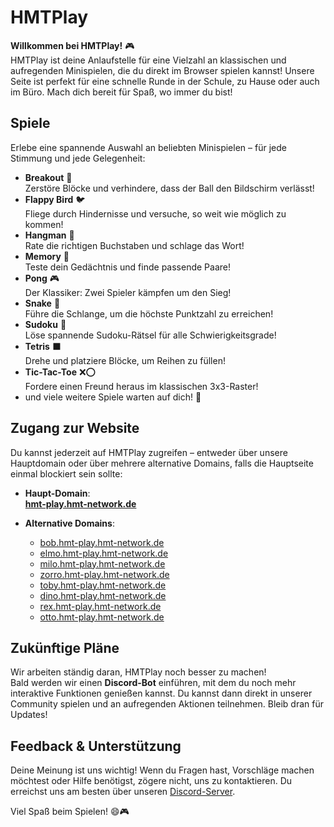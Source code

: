 # HMTPlay

**Willkommen bei HMTPlay!** 🎮  
HMTPlay ist deine Anlaufstelle für eine Vielzahl an klassischen und aufregenden Minispielen, die du direkt im Browser spielen kannst! Unsere Seite ist perfekt für eine schnelle Runde in der Schule, zu Hause oder auch im Büro. Mach dich bereit für Spaß, wo immer du bist!

## Spiele

Erlebe eine spannende Auswahl an beliebten Minispielen – für jede Stimmung und jede Gelegenheit:

- **Breakout** 🏓  
  Zerstöre Blöcke und verhindere, dass der Ball den Bildschirm verlässt!
- **Flappy Bird** 🐦  
  Fliege durch Hindernisse und versuche, so weit wie möglich zu kommen!
- **Hangman** 🤔  
  Rate die richtigen Buchstaben und schlage das Wort!
- **Memory** 🧠  
  Teste dein Gedächtnis und finde passende Paare!
- **Pong** 🎮  
  Der Klassiker: Zwei Spieler kämpfen um den Sieg!
- **Snake** 🐍  
  Führe die Schlange, um die höchste Punktzahl zu erreichen!
- **Sudoku** 🔢  
  Löse spannende Sudoku-Rätsel für alle Schwierigkeitsgrade!
- **Tetris** ⬛  
  Drehe und platziere Blöcke, um Reihen zu füllen!
- **Tic-Tac-Toe** ❌⭕  
  Fordere einen Freund heraus im klassischen 3x3-Raster!
- und viele weitere Spiele warten auf dich! 🎉

## Zugang zur Website

Du kannst jederzeit auf HMTPlay zugreifen – entweder über unsere Hauptdomain oder über mehrere alternative Domains, falls die Hauptseite einmal blockiert sein sollte:

- **Haupt-Domain**:  
  [**hmt-play.hmt-network.de**](https://hmt-play.hmt-network.de)

- **Alternative Domains**:
    - [bob.hmt-play.hmt-network.de](https://bob.hmt-play.hmt-network.de)
    - [elmo.hmt-play.hmt-network.de](https://elmo.hmt-play.hmt-network.de)
    - [milo.hmt-play.hmt-network.de](https://milo.hmt-play.hmt-network.de)
    - [zorro.hmt-play.hmt-network.de](https://zorro.hmt-play.hmt-network.de)
    - [toby.hmt-play.hmt-network.de](https://toby.hmt-play.hmt-network.de)
    - [dino.hmt-play.hmt-network.de](https://dino.hmt-play.hmt-network.de)
    - [rex.hmt-play.hmt-network.de](https://rex.hmt-play.hmt-network.de)
    - [otto.hmt-play.hmt-network.de](https://otto.hmt-play.hmt-network.de)

## Zukünftige Pläne

Wir arbeiten ständig daran, HMTPlay noch besser zu machen!  
Bald werden wir einen **Discord-Bot** einführen, mit dem du noch mehr interaktive Funktionen genießen kannst. Du kannst dann direkt in unserer Community spielen und an aufregenden Aktionen teilnehmen. Bleib dran für Updates!

## Feedback & Unterstützung

Deine Meinung ist uns wichtig! Wenn du Fragen hast, Vorschläge machen möchtest oder Hilfe benötigst, zögere nicht, uns zu kontaktieren. Du erreichst uns am besten über unseren [Discord-Server](https://discord.gg/W7gQqBmYvG).

Viel Spaß beim Spielen! 😄🎮
